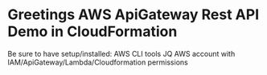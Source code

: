 # Greetings AWS ApiGateway Rest API Demo in CloudFormation

Be sure to have setup/installed:
AWS CLI tools
JQ
AWS account with IAM/ApiGateway/Lambda/Cloudformation permissions
